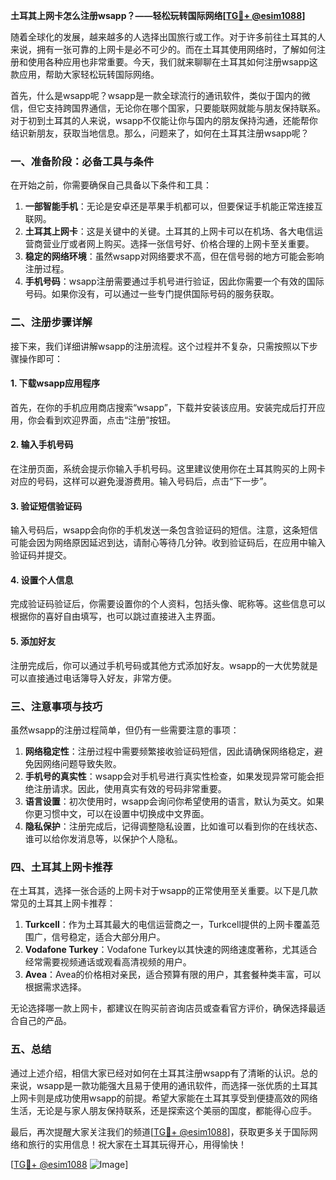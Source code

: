**土耳其上网卡怎么注册wsapp？——轻松玩转国际网络[[TG💪+ @esim1088](https://t.me/s/esim1088)]**

随着全球化的发展，越来越多的人选择出国旅行或工作。对于许多前往土耳其的人来说，拥有一张可靠的上网卡是必不可少的。而在土耳其使用网络时，了解如何注册和使用各种应用也非常重要。今天，我们就来聊聊在土耳其如何注册wsapp这款应用，帮助大家轻松玩转国际网络。

首先，什么是wsapp呢？wsapp是一款全球流行的通讯软件，类似于国内的微信，但它支持跨国界通信，无论你在哪个国家，只要能联网就能与朋友保持联系。对于初到土耳其的人来说，wsapp不仅能让你与国内的朋友保持沟通，还能帮你结识新朋友，获取当地信息。那么，问题来了，如何在土耳其注册wsapp呢？

### **一、准备阶段：必备工具与条件**

在开始之前，你需要确保自己具备以下条件和工具：

1. **一部智能手机**：无论是安卓还是苹果手机都可以，但要保证手机能正常连接互联网。
2. **土耳其上网卡**：这是关键中的关键。土耳其的上网卡可以在机场、各大电信运营商营业厅或者网上购买。选择一张信号好、价格合理的上网卡至关重要。
3. **稳定的网络环境**：虽然wsapp对网络要求不高，但在信号弱的地方可能会影响注册过程。
4. **手机号码**：wsapp注册需要通过手机号进行验证，因此你需要一个有效的国际号码。如果你没有，可以通过一些专门提供国际号码的服务获取。

### **二、注册步骤详解**

接下来，我们详细讲解wsapp的注册流程。这个过程并不复杂，只需按照以下步骤操作即可：

#### **1. 下载wsapp应用程序**
首先，在你的手机应用商店搜索“wsapp”，下载并安装该应用。安装完成后打开应用，你会看到欢迎界面，点击“注册”按钮。

#### **2. 输入手机号码**
在注册页面，系统会提示你输入手机号码。这里建议使用你在土耳其购买的上网卡对应的号码，这样可以避免漫游费用。输入号码后，点击“下一步”。

#### **3. 验证短信验证码**
输入号码后，wsapp会向你的手机发送一条包含验证码的短信。注意，这条短信可能会因为网络原因延迟到达，请耐心等待几分钟。收到验证码后，在应用中输入验证码并提交。

#### **4. 设置个人信息**
完成验证码验证后，你需要设置你的个人资料，包括头像、昵称等。这些信息可以根据你的喜好自由填写，也可以跳过直接进入主界面。

#### **5. 添加好友**
注册完成后，你可以通过手机号码或其他方式添加好友。wsapp的一大优势就是可以直接通过电话簿导入好友，非常方便。

### **三、注意事项与技巧**

虽然wsapp的注册过程简单，但仍有一些需要注意的事项：

1. **网络稳定性**：注册过程中需要频繁接收验证码短信，因此请确保网络稳定，避免因网络问题导致失败。
2. **手机号的真实性**：wsapp会对手机号进行真实性检查，如果发现异常可能会拒绝注册请求。因此，使用真实有效的号码非常重要。
3. **语言设置**：初次使用时，wsapp会询问你希望使用的语言，默认为英文。如果你更习惯中文，可以在设置中切换成中文界面。
4. **隐私保护**：注册完成后，记得调整隐私设置，比如谁可以看到你的在线状态、谁可以给你发消息等，以保护个人隐私。

### **四、土耳其上网卡推荐**

在土耳其，选择一张合适的上网卡对于wsapp的正常使用至关重要。以下是几款常见的土耳其上网卡推荐：

1. **Turkcell**：作为土耳其最大的电信运营商之一，Turkcell提供的上网卡覆盖范围广，信号稳定，适合大部分用户。
2. **Vodafone Turkey**：Vodafone Turkey以其快速的网络速度著称，尤其适合经常需要视频通话或观看高清视频的用户。
3. **Avea**：Avea的价格相对亲民，适合预算有限的用户，其套餐种类丰富，可以根据需求选择。

无论选择哪一款上网卡，都建议在购买前咨询店员或查看官方评价，确保选择最适合自己的产品。

### **五、总结**

通过上述介绍，相信大家已经对如何在土耳其注册wsapp有了清晰的认识。总的来说，wsapp是一款功能强大且易于使用的通讯软件，而选择一张优质的土耳其上网卡则是成功使用wsapp的前提。希望大家能在土耳其享受到便捷高效的网络生活，无论是与家人朋友保持联系，还是探索这个美丽的国度，都能得心应手。

最后，再次提醒大家关注我们的频道[[TG💪+ @esim1088](https://t.me/s/esim1088)]，获取更多关于国际网络和旅行的实用信息！祝大家在土耳其玩得开心，用得愉快！

[[TG💪+ @esim1088](https://t.me/s/esim1088) ![Image](https://i.postimg.cc/4NQfJmqS/Snipaste-2025-05-13-00-14-12.png)]